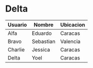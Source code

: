 # Delta

| Usuario       | Nombre        | Ubicacion
| ------------- | ------------- | ------------- |
| Alfa          | Eduardo       | Caracas
| Bravo         | Sebastian     | Valencia
| Charlie       | Jessica       | Caracas
| Delta         | Yoel          | Caracas
